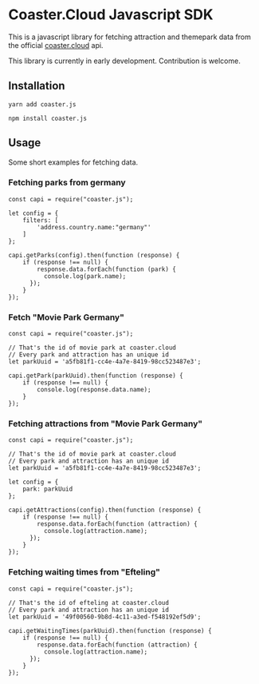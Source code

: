# Coaster.Cloud Javascript SDK
This is a javascript library for fetching attraction and themepark data from the
official [coaster.cloud](https://coaster.cloud) api.

This library is currently in early development. Contribution is welcome.

## Installation
```
yarn add coaster.js
```

```
npm install coaster.js
```

## Usage
Some short examples for fetching data.

### Fetching parks from germany
```
const capi = require("coaster.js");

let config = {
    filters: [
        'address.country.name:"germany"'
    ]
};

capi.getParks(config).then(function (response) {
    if (response !== null) {
        response.data.forEach(function (park) {
          console.log(park.name);
      });
    }
});
```

### Fetch "Movie Park Germany"
```
const capi = require("coaster.js");

// That's the id of movie park at coaster.cloud
// Every park and attraction has an unique id
let parkUuid = 'a5fb81f1-cc4e-4a7e-8419-98cc523487e3';

capi.getPark(parkUuid).then(function (response) {
    if (response !== null) {
        console.log(response.data.name);
    }
});
```

### Fetching attractions from "Movie Park Germany"
```
const capi = require("coaster.js");

// That's the id of movie park at coaster.cloud
// Every park and attraction has an unique id
let parkUuid = 'a5fb81f1-cc4e-4a7e-8419-98cc523487e3';

let config = {
    park: parkUuid
};

capi.getAttractions(config).then(function (response) {
    if (response !== null) {
        response.data.forEach(function (attraction) {
          console.log(attraction.name);
      });
    }
});
```

### Fetching waiting times from "Efteling"
```
const capi = require("coaster.js");

// That's the id of efteling at coaster.cloud
// Every park and attraction has an unique id
let parkUuid = '49f00560-9b8d-4c11-a3ed-f548192ef5d9';

capi.getWaitingTimes(parkUuid).then(function (response) {
    if (response !== null) {
        response.data.forEach(function (attraction) {
          console.log(attraction.name);
      });
    }
});
```